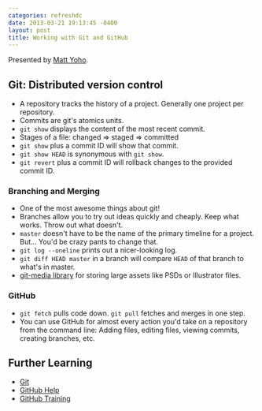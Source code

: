 ```yaml
---
categories: refreshdc
date: 2013-03-21 19:13:45 -0400
layout: post
title: Working with Git and GitHub
---
```


Presented by [Matt Yoho](http://mattyoho.com/).

## Git: Distributed version control

- A repository tracks the history of a project. Generally one project per repository.
- Commits are git's atomics units.
- `git show` displays the content of the most recent commit.
- Stages of a file: changed => staged => committed
- `git show` plus a commit ID will show that commit.
- `git show HEAD` is synonymous with `git show`.
- `git revert` plus a commit ID will rollback changes to the provided commit ID.

### Branching and Merging

- One of the most awesome things about git!
- Branches allow you to try out ideas quickly and cheaply. Keep what works. Throw out what doesn't.
- `master` doesn't have to be the name of the primary timeline for a project. But... You'd be crazy pants to change that.
- `git log --oneline` prints out a nicer-looking log.
- `git diff HEAD master` in a branch will compare `HEAD` of that branch to what's in master.
- [git-media library](https://github.com/schacon/git-media) for storing large assets like PSDs or Illustrator files.

### GitHub

- `git fetch` pulls code down. `git pull` fetches and merges in one step.
- You can use GitHub for almost every action you'd take on a repository from the command line: Adding files, editing files, viewing commits, creating branches, etc.


## Further Learning

- [Git](http://git-scm.com/)
- [GitHub Help](http://help.github.com/)
- [GitHub Training](http://training.github.com/)